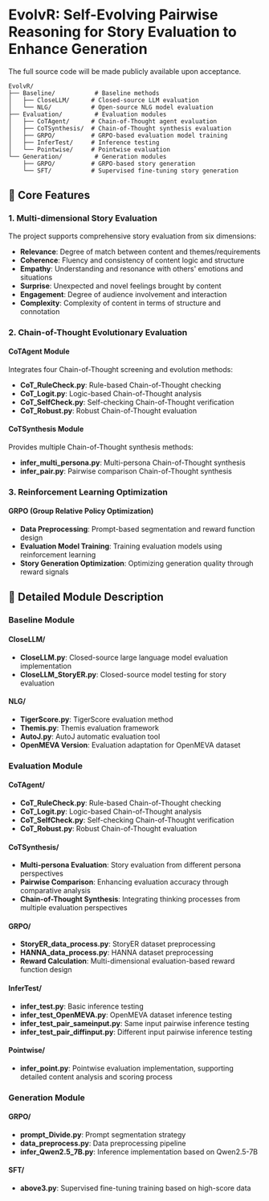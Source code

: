 # EvolvR: Self-Evolving Pairwise Reasoning for Story Evaluation to Enhance Generation
The full source code will be made publicly available upon acceptance.


```
EvolvR/
├── Baseline/           # Baseline methods
│   ├── CloseLLM/      # Closed-source LLM evaluation
│   └── NLG/           # Open-source NLG model evaluation
├── Evaluation/         # Evaluation modules
│   ├── CoTAgent/      # Chain-of-Thought agent evaluation
│   ├── CoTSynthesis/  # Chain-of-Thought synthesis evaluation
│   ├── GRPO/          # GRPO-based evaluation model training
│   ├── InferTest/     # Inference testing
│   └── Pointwise/     # Pointwise evaluation
└── Generation/         # Generation modules
    ├── GRPO/          # GRPO-based story generation
    └── SFT/           # Supervised fine-tuning story generation
```

## 🚀 Core Features

### 1. Multi-dimensional Story Evaluation

The project supports comprehensive story evaluation from six dimensions:

- **Relevance**: Degree of match between content and themes/requirements
- **Coherence**: Fluency and consistency of content logic and structure
- **Empathy**: Understanding and resonance with others' emotions and situations
- **Surprise**: Unexpected and novel feelings brought by content
- **Engagement**: Degree of audience involvement and interaction
- **Complexity**: Complexity of content in terms of structure and connotation

### 2. Chain-of-Thought Evolutionary Evaluation

#### CoTAgent Module
Integrates four Chain-of-Thought screening and evolution methods:
- **CoT_RuleCheck.py**: Rule-based Chain-of-Thought checking
- **CoT_Logit.py**: Logic-based Chain-of-Thought analysis
- **CoT_SelfCheck.py**: Self-checking Chain-of-Thought verification
- **CoT_Robust.py**: Robust Chain-of-Thought evaluation

#### CoTSynthesis Module
Provides multiple Chain-of-Thought synthesis methods:
- **infer_multi_persona.py**: Multi-persona Chain-of-Thought synthesis
- **infer_pair.py**: Pairwise comparison Chain-of-Thought synthesis

### 3. Reinforcement Learning Optimization

#### GRPO (Group Relative Policy Optimization)
- **Data Preprocessing**: Prompt-based segmentation and reward function design
- **Evaluation Model Training**: Training evaluation models using reinforcement learning
- **Story Generation Optimization**: Optimizing generation quality through reward signals

## 📁 Detailed Module Description

### Baseline Module

#### CloseLLM/
- **CloseLLM.py**: Closed-source large language model evaluation implementation
- **CloseLLM_StoryER.py**: Closed-source model testing for story evaluation

#### NLG/
- **TigerScore.py**: TigerScore evaluation method
- **Themis.py**: Themis evaluation framework
- **AutoJ.py**: AutoJ automatic evaluation tool
- **OpenMEVA Version**: Evaluation adaptation for OpenMEVA dataset

### Evaluation Module

#### CoTAgent/
- **CoT_RuleCheck.py**: Rule-based Chain-of-Thought checking
- **CoT_Logit.py**: Logic-based Chain-of-Thought analysis
- **CoT_SelfCheck.py**: Self-checking Chain-of-Thought verification
- **CoT_Robust.py**: Robust Chain-of-Thought evaluation

#### CoTSynthesis/
- **Multi-persona Evaluation**: Story evaluation from different persona perspectives
- **Pairwise Comparison**: Enhancing evaluation accuracy through comparative analysis
- **Chain-of-Thought Synthesis**: Integrating thinking processes from multiple evaluation perspectives

#### GRPO/
- **StoryER_data_process.py**: StoryER dataset preprocessing
- **HANNA_data_process.py**: HANNA dataset preprocessing
- **Reward Calculation**: Multi-dimensional evaluation-based reward function design

#### InferTest/
- **infer_test.py**: Basic inference testing
- **infer_test_OpenMEVA.py**: OpenMEVA dataset inference testing
- **infer_test_pair_sameinput.py**: Same input pairwise inference testing
- **infer_test_pair_diffinput.py**: Different input pairwise inference testing

#### Pointwise/
- **infer_point.py**: Pointwise evaluation implementation, supporting detailed content analysis and scoring process

### Generation Module

#### GRPO/
- **prompt_Divide.py**: Prompt segmentation strategy
- **data_preprocess.py**: Data preprocessing pipeline
- **infer_Qwen2.5_7B.py**: Inference implementation based on Qwen2.5-7B

#### SFT/
- **above3.py**: Supervised fine-tuning training based on high-score data

